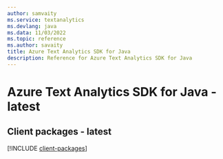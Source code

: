 ```yaml
---
author: samvaity
ms.service: textanalytics
ms.devlang: java
ms.data: 11/03/2022
ms.topic: reference
ms.author: savaity
title: Azure Text Analytics SDK for Java
description: Reference for Azure Text Analytics SDK for Java
---
```

# Azure Text Analytics SDK for Java - latest

## Client packages - latest
[!INCLUDE [client-packages](text-analytics-client-index.md)]